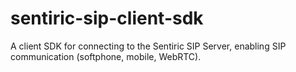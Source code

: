 # sentiric-sip-client-sdk
A client SDK for connecting to the Sentiric SIP Server, enabling SIP communication (softphone, mobile, WebRTC).
